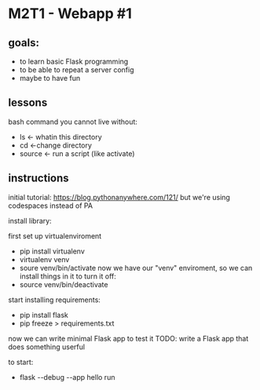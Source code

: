 # M2T1 - Webapp #1

## goals:
- to learn basic Flask programming 
- to be able to repeat a server config
- maybe to have fun

## lessons
bash command you cannot live without:
- ls <- whatin this directory
- cd <-change directory
- source <- run a script (like activate)

## instructions
initial tutorial: https://blog.pythonanywhere.com/121/
but we're using codespaces instead of PA

install library:

first set up virtualenviroment
- pip install virtualenv
- virtualenv venv
- soure venv/bin/activate
now we have our "venv" enviroment, so we can install things in it
to  turn it off:
- source venv/bin/deactivate

start installing requirements:
- pip install flask
- pip freeze > requirements.txt

now we can write minimal Flask app to test it
TODO: write a Flask app that does something userful

to start:
- flask --debug --app hello run
